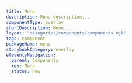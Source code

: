 ```yaml
---
title: Menu
description: Menu description...
componentType: overlay
shortDescription: Menu...
layout: "categories/components/components.njk"
tags: component
packageName: menu
storybookCategory: overlay
eleventyNavigation:
  parent: Components
  key: Menu
  status: new
---
```

